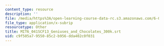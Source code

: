 ```yaml
---
content_type: resource
description: ''
file: /media/https%3A/open-learning-course-data-rc.s3.amazonaws.com/6-041sc-probabilistic-systems-analysis-and-applied-probability-fall-2013/c9f505a7955085c2b956dda402c0f031_MIT6_041SCF13_Geniuses_and_Chocolates_300k.srt
file_type: application/x-subrip
resourcetype: Other
title: MIT6_041SCF13_Geniuses_and_Chocolates_300k.srt
uid: c9f505a7-9550-85c2-b956-dda402c0f031
---
```

